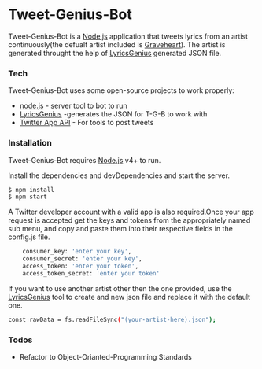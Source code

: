 # Tweet-Genius-Bot

Tweet-Genius-Bot is a [Node.js](https://nodejs.org/) application that tweets lyrics from an artist continuously(the defualt artist included is [Graveheart](https://twitter.com/GRAVEHEARTSOUND)). The artist is generated throught the help of [LyricsGenius](https://github.com/johnwmillr/LyricsGenius) generated JSON file.
 

### Tech
Tweet-Genius-Bot uses some open-source projects to work properly:


* [node.js](https://nodejs.org/) - server tool to bot to run
* [LyricsGenius](https://github.com/johnwmillr/LyricsGenius) -generates the JSON for T-G-B to work with
* [Twitter App API](https://developer.twitter.com/en/apps) - For tools to post tweets


### Installation

Tweet-Genius-Bot requires [Node.js](https://nodejs.org/) v4+ to run. 

Install the dependencies and devDependencies and start the server.

```sh
$ npm install 
$ npm start
```

A Twitter developer account with a valid app is also required.Once your app request is accepted get the keys and tokens from the appropriately named sub menu, and copy and paste them into their respective fields in the config.js file.


```sh
    consumer_key: 'enter your key',
    consumer_secret: 'enter your key',
    access_token: 'enter your token',
    access_token_secret: 'enter your token'
```

If you want to use another artist other then the one provided, use the [LyricsGenius](https://github.com/johnwmillr/LyricsGenius) tool to create and new json file and replace it with the default one.

```sh
const rawData = fs.readFileSync("(your-artist-here).json");
```

### Todos
 - Refactor to Object-Orianted-Programming Standards
